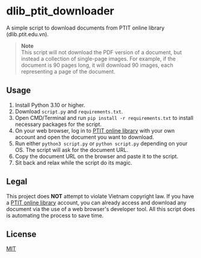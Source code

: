 # dlib_ptit_downloader

A simple script to download documents from PTIT online library (dlib.ptit.edu.vn).

> **Note**  
> This script will not download the PDF version of a document, but instead a collection of single-page images. For
> example, if the document is 90 pages long, it will download 90 images, each representing a page of the document.

## Usage

1. Install Python 3.10 or higher.
2. Download `script.py` and `requirements.txt`.
3. Open CMD/Terminal and run ```pip install -r requirements.txt``` to install necessary packages for the script.
4. On your web browser, log in to [PTIT online library](http://dlib.ptit.edu.vn) with your own account and open the document you want to download.
5. Run either ```python3 script.py``` or ```python script.py``` depending on your OS. The script will ask for the document URL.
6. Copy the document URL on the browser and paste it to the script.
7. Sit back and relax while the script do its magic.

## Legal

This project does **NOT** attempt to violate Vietnam copyright law. If you have
a [PTIT online library](http://dlib.ptit.edu.vn) account, you can already access and download any document via the use of a web browser's developer tool. All this script does is automating the process to save time.

## License

[MIT](LICENSE)


